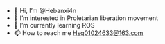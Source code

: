 - 👋 Hi, I’m @Hebanxi4n
- 👀 I’m interested in Proletarian liberation movement
- 🌱 I’m currently learning ROS
- 📫 How to reach me Hsq01024633@163.com

<!---
Hebanxi4n/Hebanxi4n is a ✨ special ✨ repository because its `README.md` (this file) appears on your GitHub profile.
You can click the Preview link to take a look at your changes.
--->
